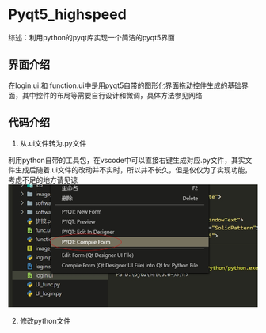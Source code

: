 # Pyqt5_highspeed
综述：利用python的pyqt库实现一个简洁的pyqt5界面

## 界面介绍
在login.ui 和 function.ui中是用pyqt5自带的图形化界面拖动控件生成的基础界面，其中控件的布局等需要自行设计和微调，具体方法参见网络

## 代码介绍

1. 从.ui文件转为.py文件

利用python自带的工具包，在vscode中可以直接右键生成对应.py文件，其实文件生成后随着.ui文件的改动并不实时，所以并不长久，但是仅仅为了实现功能，考虑不足的地方请见谅
![image](readme_images/ui_to_python.jpg)

2. 修改python文件


